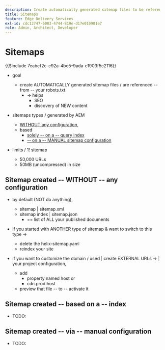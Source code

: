 ```yaml
---
description: Create automatically generated sitemap files to be referenced from your `robots.txt`. This helps with SEO and the discovery of new content.
title: Sitemaps
feature: Edge Delivery Services
exl-id: cdc12747-6003-4744-819e-d17e010901e7
role: Admin, Architect, Developer
---
```

# Sitemaps

{{$include 7eabcf2c-c92a-4be5-9ada-c1903f5c2116}}

* goal
  * create AUTOMATICALLY generated sitemap files / are referenced -- from -- your robots.txt 
    * -> helps
      * SEO
      * discovery of NEW content

* sitemaps types / generated by AEM
  * [WITHOUT any configuration,](#sitemap-created----without----any-configuration)
  * based 
    * [solely -- on a -- query index](#sitemap-created----based-on-a----index)
    * [-- on a -- MANUAL sitemap configuration](#sitemap-created----via----manual-configuration)
* limits / 1! sitemap
  * 50,000 URLs
  * 50MB (uncompressed) in size

## Sitemap created -- WITHOUT -- any configuration
* by default (NOT do anything), 
  * sitemap | sitemap.xml
  * sitemap index | sitemap.json
    * == list of ALL your published documents

* if you started with ANOTHER type of sitemap & want to switch to this type -> 
  * delete the helix-sitemap.yaml
  * reindex your site

* if you want to customize the domain / used | create EXTERNAL URLs -> | your project configuration, 
  * add
    * property named host or
    * cdn.prod.host
  * preview that file -- to -- activate it

## Sitemap created -- based on a -- index
* TODO:

## Sitemap created -- via -- manual configuration
* TODO: